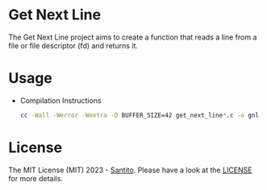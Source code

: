 # Get Next Line
The Get Next Line project aims to create a function that reads a line from a file or file descriptor (fd) and returns it.
# Usage

- Compilation Instructions

    ```bash
    cc -Wall -Werror -Wextra -D BUFFER_SIZE=42 get_next_line*.c -o gnl
    ```

# License


The MIT License (MIT) 2023 - [Santito](https://github.com/San-tito/). Please have a look at the [LICENSE](LICENSE) for more details.
